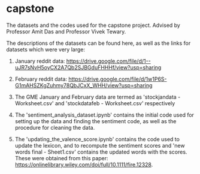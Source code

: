 # capstone
The datasets and the codes used for the capstone project. Advised by Professor Amit Das and Professor Vivek Tewary.


The descriptions of the datasets can be found here, as well as the links for datasets which were very large:

1. January reddit data:
https://drive.google.com/file/d/1--uJR7sNvH5oyCX2A7Qb2SJBGduFHHHf/view?usp=sharing

2. February reddit data:
https://drive.google.com/file/d/1w1P6S-G1mAHSZKgZuhmy78QbJCxX_WHH/view?usp=sharing


3. The GME January and February data are termed as 'stockjandata - Worksheet.csv' and 'stockdatafeb - Worksheet.csv' respectively
4. The 'sentiment_analysis_dataset.ipynb' contains the initial code used for setting up the data and finding the sentiment code, as well as the procedure for cleaning the data.
5. The 'updating_the_valence_score.ipynb' contains the code used to update the lexicon, and to recompute the sentiment scores and 'new words final - Sheet1.csv' contains the updated words with the scores. These were obtained from this paper: https://onlinelibrary.wiley.com/doi/full/10.1111/fire.12328. 
